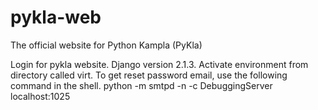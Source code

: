 # pykla-web
The official website for Python Kampla (PyKla)

Login for pykla website. Django version 2.1.3. Activate environment from directory called virt. 
To get reset password email, use the following command in the shell. python -m smtpd -n -c DebuggingServer localhost:1025
